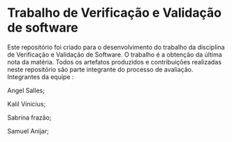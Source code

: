 # Trabalho de Verificação e Validação de software

Este repositório foi criado para o desenvolvimento do trabalho da disciplina de Verificação e Validação de Software. O trabalho é a obtenção da última nota da matéria. Todos os artefatos produzidos e contribuições realizadas neste repositório são parte integrante do processo de avaliação.
Integrantes da equipe :

Angel Salles;

Kalil Vinicius;

Sabrina frazão;

Samuel Anijar;
